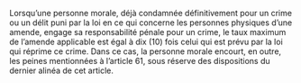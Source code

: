 Lorsqu’une personne morale, déjà condamnée définitivement pour un crime ou un délit puni par la loi en ce qui concerne les personnes physiques d’une amende, engage sa responsabilité pénale pour un crime, le taux maximum de l’amende applicable est égal à dix (10) fois celui qui est prévu par la loi qui réprime ce crime. Dans ce cas, la personne morale encourt, en outre, les peines mentionnées à l’article 61, sous réserve des dispositions du dernier alinéa de cet article.